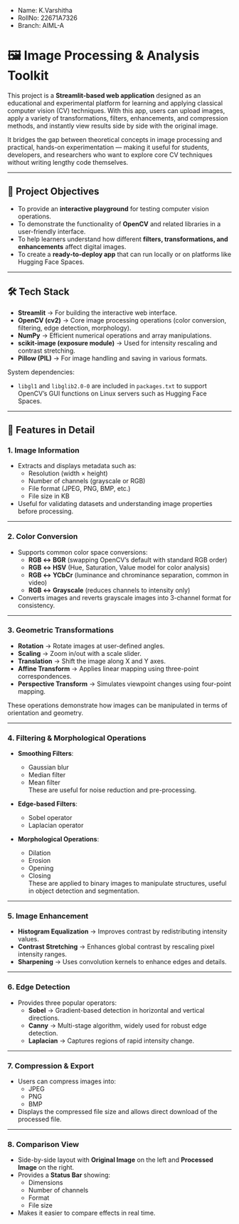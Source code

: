 - Name: K.Varshitha
- RollNo: 22671A7326
- Branch: AIML-A
#

# 🖼️ Image Processing & Analysis Toolkit

This project is a **Streamlit-based web application** designed as an educational and experimental platform for learning and applying classical computer vision (CV) techniques. With this app, users can upload images, apply a variety of transformations, filters, enhancements, and compression methods, and instantly view results side by side with the original image.  

It bridges the gap between theoretical concepts in image processing and practical, hands-on experimentation — making it useful for students, developers, and researchers who want to explore core CV techniques without writing lengthy code themselves.

---

## 🎯 Project Objectives

- To provide an **interactive playground** for testing computer vision operations.  
- To demonstrate the functionality of **OpenCV** and related libraries in a user-friendly interface.  
- To help learners understand how different **filters, transformations, and enhancements** affect digital images.  
- To create a **ready-to-deploy app** that can run locally or on platforms like Hugging Face Spaces.  

---

## 🛠️ Tech Stack

- **Streamlit** → For building the interactive web interface.  
- **OpenCV (cv2)** → Core image processing operations (color conversion, filtering, edge detection, morphology).  
- **NumPy** → Efficient numerical operations and array manipulations.  
- **scikit-image (exposure module)** → Used for intensity rescaling and contrast stretching.  
- **Pillow (PIL)** → For image handling and saving in various formats.  

System dependencies:
- `libgl1` and `libglib2.0-0` are included in `packages.txt` to support OpenCV’s GUI functions on Linux servers such as Hugging Face Spaces.

---

## 🚀 Features in Detail

### 1. Image Information
- Extracts and displays metadata such as:
  - Resolution (width × height)
  - Number of channels (grayscale or RGB)
  - File format (JPEG, PNG, BMP, etc.)
  - File size in KB  
- Useful for validating datasets and understanding image properties before processing.

---

### 2. Color Conversion
- Supports common color space conversions:
  - **RGB ↔ BGR** (swapping OpenCV’s default with standard RGB order)
  - **RGB ↔ HSV** (Hue, Saturation, Value model for color analysis)
  - **RGB ↔ YCbCr** (luminance and chrominance separation, common in video)
  - **RGB ↔ Grayscale** (reduces channels to intensity only)  
- Converts images and reverts grayscale images into 3-channel format for consistency.

---

### 3. Geometric Transformations
- **Rotation** → Rotate images at user-defined angles.  
- **Scaling** → Zoom in/out with a scale slider.  
- **Translation** → Shift the image along X and Y axes.  
- **Affine Transform** → Applies linear mapping using three-point correspondences.  
- **Perspective Transform** → Simulates viewpoint changes using four-point mapping.  

These operations demonstrate how images can be manipulated in terms of orientation and geometry.

---

### 4. Filtering & Morphological Operations
- **Smoothing Filters**:
  - Gaussian blur
  - Median filter
  - Mean filter  
  These are useful for noise reduction and pre-processing.  

- **Edge-based Filters**:
  - Sobel operator
  - Laplacian operator  

- **Morphological Operations**:
  - Dilation
  - Erosion
  - Opening
  - Closing  
  These are applied to binary images to manipulate structures, useful in object detection and segmentation.

---

### 5. Image Enhancement
- **Histogram Equalization** → Improves contrast by redistributing intensity values.  
- **Contrast Stretching** → Enhances global contrast by rescaling pixel intensity ranges.  
- **Sharpening** → Uses convolution kernels to enhance edges and details.

---

### 6. Edge Detection
- Provides three popular operators:
  - **Sobel** → Gradient-based detection in horizontal and vertical directions.  
  - **Canny** → Multi-stage algorithm, widely used for robust edge detection.  
  - **Laplacian** → Captures regions of rapid intensity change.  

---

### 7. Compression & Export
- Users can compress images into:
  - JPEG
  - PNG
  - BMP  
- Displays the compressed file size and allows direct download of the processed file.

---

### 8. Comparison View
- Side-by-side layout with **Original Image** on the left and **Processed Image** on the right.  
- Provides a **Status Bar** showing:
  - Dimensions
  - Number of channels
  - Format
  - File size  
- Makes it easier to compare effects in real time.
